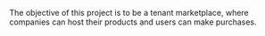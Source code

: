 The objective of this project is to be a tenant marketplace, where companies can host their products and users can make purchases.
